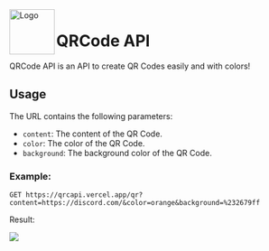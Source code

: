<img align="left" width="80" height="80" src="https://qrcapi.vercel.app/qr" alt="Logo">
<h1>QRCode API</h1>
QRCode API is an API to create QR Codes easily and with colors!

## Usage
The URL contains the following parameters:
- `content`: The content of the QR Code.
- `color`: The color of the QR Code.
- `background`: The background color of the QR Code.

### Example:
`GET https://qrcapi.vercel.app/qr?content=https://discord.com/&color=orange&background=%232679ff`

Result:

<img src="https://qrcapi.vercel.app/qr?content=https://discord.com/&color=orange&background=%232679ff">